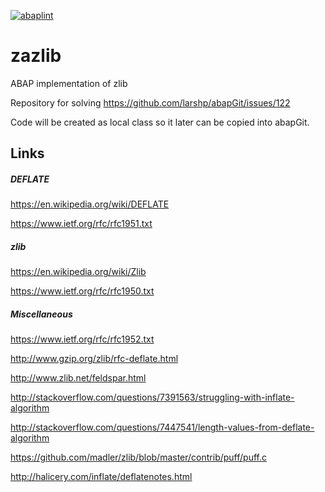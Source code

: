 [![abaplint](https://abaplint.org/badges/larshp/zazlib)](http://abaplint.org/project/larshp/zazlib)

# zazlib
ABAP implementation of zlib

Repository for solving https://github.com/larshp/abapGit/issues/122

Code will be created as local class so it later can be copied into abapGit.

## Links

##### DEFLATE
https://en.wikipedia.org/wiki/DEFLATE

https://www.ietf.org/rfc/rfc1951.txt

##### zlib
https://en.wikipedia.org/wiki/Zlib

https://www.ietf.org/rfc/rfc1950.txt

##### Miscellaneous
https://www.ietf.org/rfc/rfc1952.txt

http://www.gzip.org/zlib/rfc-deflate.html

http://www.zlib.net/feldspar.html

http://stackoverflow.com/questions/7391563/struggling-with-inflate-algorithm

http://stackoverflow.com/questions/7447541/length-values-from-deflate-algorithm

https://github.com/madler/zlib/blob/master/contrib/puff/puff.c

http://halicery.com/inflate/deflatenotes.html
